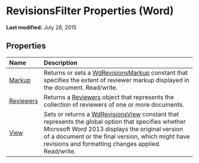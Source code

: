 
# RevisionsFilter Properties (Word)

 **Last modified:** July 28, 2015


## Properties



|**Name**|**Description**|
|:-----|:-----|
| [Markup](90b90dd8-ead3-8e3c-f27e-a4614d12798c.md)|Returns or sets a  [WdRevisionsMarkup](034785ce-5dc5-1f99-3d4d-cd41fc486c31.md) constant that specifies the extent of reviewer markup displayed in the document. Read/write.|
| [Reviewers](c076a572-602e-537a-52ce-eb36b778ad73.md)|Returns a  [Reviewers](ae1bec96-e6dc-39f0-421a-dfeeb95c9049.md) object that represents the collection of reviewers of one or more documents.|
| [View](b433594a-927c-57fd-a7fd-82f8c752864e.md)|Sets or returns a  [WdRevisionsView](b460e555-c709-8e81-f043-f5cd4bfa0f14.md) constant that represents the global option that specifies whether Microsoft Word 2013 displays the original version of a document or the final version, which might have revisions and formatting changes applied. Read/write.|
